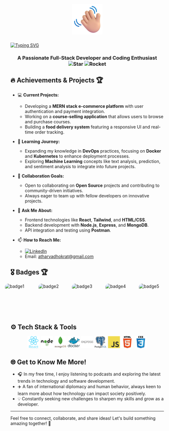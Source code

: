 <h1 align="center">
  <img src="https://github.com/Tarikul-Islam-Anik/tarikul-islam-anik/blob/main/assets/images/Waving%20Hand%20Medium-Light%20Skin%20Tone.png" width="100px">
</h1>

[![Typing SVG](https://readme-typing-svg.demolab.com?font=Comfortaa&size=40&pause=1000&color=black&center=true&vCenter=true&width=1000&height=50&lines=Hello+There+👋+I'm+Atharva+Dhokrat;Full-Stack+Developer;MERN+Stack+Expert;Open+Source+Contributor;Building+End-to-End+Web+Apps)](https://git.io/typing-svg)

<h3 align="center">
  A Passionate Full-Stack Developer and Coding Enthusiast <img src="https://cdn-icons-png.flaticon.com/512/2202/2202230.png" alt="Star" width="25" height="25"/> <img src="https://cdn-icons-png.flaticon.com/512/726/726702.png" alt="Rocket" width="25" height="25"/>
</h3>

## 🔥 Achievements & Projects 🏆

- 💻 **Current Projects:**
  - Developing a **MERN stack e-commerce platform** with user authentication and payment integration.
  - Working on a **course-selling application** that allows users to browse and purchase courses.
  - Building a **food delivery system** featuring a responsive UI and real-time order tracking.

- 🌱 **Learning Journey:**
  - Expanding my knowledge in **DevOps** practices, focusing on **Docker** and **Kubernetes** to enhance deployment processes.
  - Exploring **Machine Learning** concepts like text analysis, prediction, and sentiment analysis to integrate into future projects.

- 🎯 **Collaboration Goals:**
  - Open to collaborating on **Open Source** projects and contributing to community-driven initiatives.
  - Always eager to team up with fellow developers on innovative projects.

- 💬 **Ask Me About:**
  - Frontend technologies like **React**, **Tailwind**, and **HTML/CSS**.
  - Backend development with **Node.js**, **Express**, and **MongoDB**.
  - API integration and testing using **Postman**.

- 📫 **How to Reach Me:**
  - [![LinkedIn](https://img.shields.io/static/v1?message=LinkedIn&logo=linkedin&label=&color=0077B5&logoColor=white&labelColor=&style=for-the-badge)](https://www.linkedin.com/in/atharva-dhokrat/)
  - Email: [atharvadhokrat@gmail.com](mailto:atharvadhokrat@gmail.com)

## 🎖️ Badges 🏆
<div style='display:flex; align-items:center; justify-content:center; gap: 10px;'>
  <img src="https://github.com/user-attachments/assets/dffa3738-9001-425d-91fe-e758273f886c" width="100" height="100" style="border-radius: 10px;" alt="badge1" />
  <img src="https://github.com/user-attachments/assets/66eb2bbd-28f6-41f6-947e-d8c0b39af162" width="100" height="100" style="border-radius: 10px;" alt="badge2" />
  <img src="https://github.com/user-attachments/assets/28648c61-d9ef-477c-9263-2fd093d37f1e" width="100" height="100" style="border-radius: 10px;" alt="badge3" />
  <img src="https://github.com/user-attachments/assets/3f81c14d-1c77-496d-ba19-8310ea6cbb99" width="100" height="100" style="border-radius: 10px;" alt="badge4" />
  <img src="https://github.com/user-attachments/assets/ac403eee-99ac-4721-bb10-f57aa6e8509a" width="100" height="100" style="border-radius: 10px;" alt="badge5" />
</div>


## ⚙️ Tech Stack & Tools
<p align="center">
  <img src="https://raw.githubusercontent.com/devicons/devicon/master/icons/react/react-original-wordmark.svg" alt="React" width="40" height="40"/>
  <img src="https://raw.githubusercontent.com/devicons/devicon/master/icons/nodejs/nodejs-original-wordmark.svg" alt="Node.js" width="40" height="40"/>
  <img src="https://raw.githubusercontent.com/devicons/devicon/master/icons/mongodb/mongodb-original-wordmark.svg" alt="MongoDB" width="40" height="40"/>
  <img src="https://raw.githubusercontent.com/devicons/devicon/master/icons/docker/docker-original-wordmark.svg" alt="Docker" width="40" height="40"/>
  <img src="https://raw.githubusercontent.com/devicons/devicon/master/icons/express/express-original-wordmark.svg" alt="Express" width="40" height="40"/>
  <img src="https://raw.githubusercontent.com/devicons/devicon/master/icons/postgresql/postgresql-original-wordmark.svg" alt="PostgreSQL" width="40" height="40"/>
  <img src="https://raw.githubusercontent.com/devicons/devicon/master/icons/javascript/javascript-original.svg" alt="JavaScript" width="40" height="40"/>
  <img src="https://raw.githubusercontent.com/devicons/devicon/master/icons/html5/html5-original-wordmark.svg" alt="HTML5" width="40" height="40"/>
  <img src="https://raw.githubusercontent.com/devicons/devicon/master/icons/css3/css3-original-wordmark.svg" alt="CSS3" width="40" height="40"/>
</p>

## 🌐 Get to Know Me More!
- 🎧 In my free time, I enjoy listening to podcasts and exploring the latest trends in technology and software development.
- ✈️ A fan of international diplomacy and human behavior, always keen to learn more about how technology can impact society positively.
- 💡 Constantly seeking new challenges to sharpen my skills and grow as a developer.

---

Feel free to connect, collaborate, and share ideas! Let's build something amazing together! 🚀
